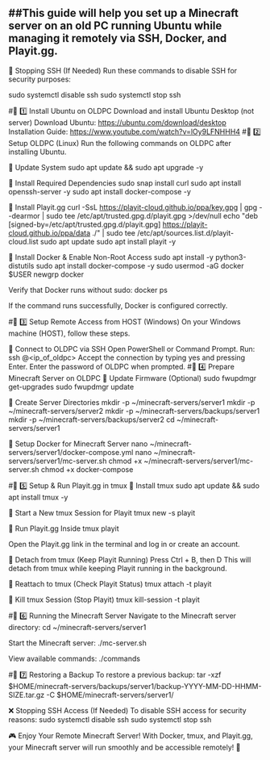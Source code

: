 ##**This guide will help you set up a Minecraft server on an old PC running Ubuntu while managing it remotely via SSH, Docker, and Playit.gg.**
---
🚫 Stopping SSH (If Needed)
Run these commands to disable SSH for security purposes:

sudo systemctl disable ssh
sudo systemctl stop ssh

#🔹 1️⃣ Install Ubuntu on OLDPC
Download and install Ubuntu Desktop (not server)
Download Ubuntu: https://ubuntu.com/download/desktop
Installation Guide: https://www.youtube.com/watch?v=lOy9LFNHHH4
#🔹 2️⃣ Setup OLDPC (Linux)
Run the following commands on OLDPC after installing Ubuntu.

🔸 Update System
sudo apt update && sudo apt upgrade -y

🔸 Install Required Dependencies
sudo snap install curl
sudo apt install openssh-server -y
sudo apt install docker-compose -y

🔸 Install Playit.gg
curl -SsL https://playit-cloud.github.io/ppa/key.gpg | gpg --dearmor | sudo tee /etc/apt/trusted.gpg.d/playit.gpg >/dev/null
echo "deb [signed-by=/etc/apt/trusted.gpg.d/playit.gpg] https://playit-cloud.github.io/ppa/data ./" | sudo tee /etc/apt/sources.list.d/playit-cloud.list
sudo apt update
sudo apt install playit -y

🔸 Install Docker & Enable Non-Root Access
sudo apt install -y python3-distutils
sudo apt install docker-compose -y
sudo usermod -aG docker $USER
newgrp docker

Verify that Docker runs without sudo:
docker ps

If the command runs successfully, Docker is configured correctly.

#🔹 3️⃣ Setup Remote Access from HOST (Windows)
On your Windows machine (HOST), follow these steps.

🔸 Connect to OLDPC via SSH
Open PowerShell or Command Prompt.
Run: ssh <username>@<ip_of_oldpc>
Accept the connection by typing yes and pressing Enter.
Enter the password of OLDPC when prompted.
#🔹 4️⃣ Prepare Minecraft Server on OLDPC
🔸 Update Firmware (Optional)
sudo fwupdmgr get-upgrades
sudo fwupdmgr update

🔸 Create Server Directories
mkdir -p ~/minecraft-servers/server1
mkdir -p ~/minecraft-servers/server2
mkdir -p ~/minecraft-servers/backups/server1
mkdir -p ~/minecraft-servers/backups/server2
cd ~/minecraft-servers/server1

🔸 Setup Docker for Minecraft Server
nano ~/minecraft-servers/server1/docker-compose.yml
nano ~/minecraft-servers/server1/mc-server.sh
chmod +x ~/minecraft-servers/server1/mc-server.sh
chmod +x docker-compose

#🔹 5️⃣ Setup & Run Playit.gg in tmux
🔸 Install tmux
sudo apt update && sudo apt install tmux -y

🔸 Start a New tmux Session for Playit
tmux new -s playit

🔸 Run Playit.gg Inside tmux
playit

Open the Playit.gg link in the terminal and log in or create an account.

🔸 Detach from tmux (Keep Playit Running)
Press Ctrl + B, then D
This will detach from tmux while keeping Playit running in the background.

🔸 Reattach to tmux (Check Playit Status)
tmux attach -t playit

🔸 Kill tmux Session (Stop Playit)
tmux kill-session -t playit

#🔹 6️⃣ Running the Minecraft Server
Navigate to the Minecraft server directory:
cd ~/minecraft-servers/server1

Start the Minecraft server:
./mc-server.sh

View available commands:
./commands

#🔹 7️⃣ Restoring a Backup
To restore a previous backup:
tar -xzf $HOME/minecraft-servers/backups/server1/backup-YYYY-MM-DD-HHMM-SIZE.tar.gz -C $HOME/minecraft-servers/server1/

❌ Stopping SSH Access (If Needed)
To disable SSH access for security reasons:
sudo systemctl disable ssh
sudo systemctl stop ssh

🎮 Enjoy Your Remote Minecraft Server!
With Docker, tmux, and Playit.gg, your Minecraft server will run smoothly and be accessible remotely! 🚀
